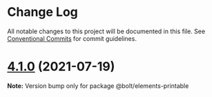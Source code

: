 # Change Log

All notable changes to this project will be documented in this file.
See [Conventional Commits](https://conventionalcommits.org) for commit guidelines.

# [4.1.0](https://github.com/boltdesignsystem/bolt/tree/master/packages/elements/bolt-printable/compare/v4.0.2...v4.1.0) (2021-07-19)

**Note:** Version bump only for package @bolt/elements-printable
